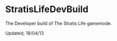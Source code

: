 StratisLifeDevBuild
===================

The Developer build of The Stratis Life gamemode.

Updated; 18/04/13
